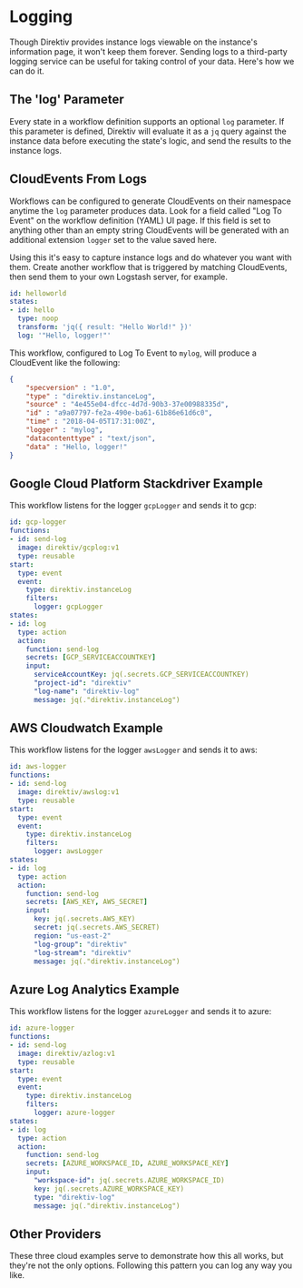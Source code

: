 

# Logging

Though Direktiv provides instance logs viewable on the instance's information page, it won't keep them forever. Sending logs to a third-party logging service can be useful for taking control of your data. Here's how we can do it.

## The 'log' Parameter

Every state in a workflow definition supports an optional `log` parameter. If this parameter is defined, Direktiv will evaluate it as a `jq` query against the instance data before executing the state's logic, and send the results to the instance logs.

## CloudEvents From Logs

Workflows can be configured to generate CloudEvents on their namespace anytime the `log` parameter produces data. Look for a field called "Log To Event" on the workflow definition (YAML) UI page. If this field is set to anything other than an empty string CloudEvents will be generated with an additional extension `logger` set to the value saved here.

Using this it's easy to capture instance logs and do whatever you want with them. Create another workflow that is triggered by matching CloudEvents, then send them to your own Logstash server, for example.

```yaml
id: helloworld
states:
- id: hello
  type: noop
  transform: 'jq({ result: "Hello World!" })'
  log: '"Hello, logger!"'
```

This workflow, configured to Log To Event to `mylog`, will produce a CloudEvent like the following:

```json
{
    "specversion" : "1.0",
    "type" : "direktiv.instanceLog",
    "source" : "4e455e04-dfcc-4d7d-90b3-37e00988335d",
    "id" : "a9a07797-fe2a-490e-ba61-61b86e61d6c0",
    "time" : "2018-04-05T17:31:00Z",
    "logger" : "mylog",
    "datacontenttype" : "text/json",
    "data" : "Hello, logger!"
}
```

## Google Cloud Platform Stackdriver Example

This workflow listens for the logger `gcpLogger` and sends it to gcp:

```yaml
id: gcp-logger
functions:
- id: send-log
  image: direktiv/gcplog:v1
  type: reusable
start:
  type: event
  event:
    type: direktiv.instanceLog
    filters:
      logger: gcpLogger
states:
- id: log
  type: action
  action:
    function: send-log
    secrets: [GCP_SERVICEACCOUNTKEY]
    input: 
      serviceAccountKey: jq(.secrets.GCP_SERVICEACCOUNTKEY)
      "project-id": "direktiv"
      "log-name": "direktiv-log"
      message: jq(."direktiv.instanceLog")
```

## AWS Cloudwatch Example

This workflow listens for the logger `awsLogger` and sends it to aws:

```yaml
id: aws-logger
functions:
- id: send-log
  image: direktiv/awslog:v1
  type: reusable
start:
  type: event
  event:
    type: direktiv.instanceLog
    filters:
      logger: awsLogger
states:
- id: log
  type: action
  action:
    function: send-log
    secrets: [AWS_KEY, AWS_SECRET]
    input:
      key: jq(.secrets.AWS_KEY)
      secret: jq(.secrets.AWS_SECRET)
      region: "us-east-2"
      "log-group": "direktiv"
      "log-stream": "direktiv"
      message: jq(."direktiv.instanceLog")
```

## Azure Log Analytics Example

This workflow listens for the logger `azureLogger` and sends it to azure:

```yaml
id: azure-logger
functions:
- id: send-log
  image: direktiv/azlog:v1
  type: reusable
start:
  type: event
  event:
    type: direktiv.instanceLog
    filters:
      logger: azure-logger
states:
- id: log
  type: action
  action:
    function: send-log
    secrets: [AZURE_WORKSPACE_ID, AZURE_WORKSPACE_KEY]
    input:
      "workspace-id": jq(.secrets.AZURE_WORKSPACE_ID)
      key: jq(.secrets.AZURE_WORKSPACE_KEY)
      type: "direktiv-log"
      message: jq(."direktiv.instanceLog")
```

## Other Providers

These three cloud examples serve to demonstrate how this all works, but they're not the only options. Following this pattern you can log any way you like.
